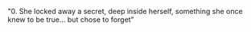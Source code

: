"0. She locked away a secret, deep inside herself, something she once knew to be true... but chose to forget"
